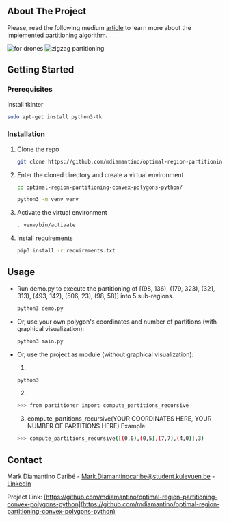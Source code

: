 <!-- ABOUT THE PROJECT -->
## About The Project

Please, read the following medium [article](https://medium.com/codex/optimal-region-partitioning-for-uavs-and-drones-in-cooperative-flight-settings-c0764a6450f9) to learn more about the implemented partitioning algorithm.

![for drones](https://miro.medium.com/max/1000/1*8Jps5SCEbakugsHMC_8tPQ.png)
![zigzag partitioning](https://miro.medium.com/max/700/1*yU5HS58sK6K41dwyAs9Ttw.png)

<!-- GETTING STARTED -->
## Getting Started

### Prerequisites

Install tkinter
```sh
sudo apt-get install python3-tk
```

### Installation

1. Clone the repo
   ```sh
   git clone https://github.com/mdiamantino/optimal-region-partitioning-convex-polygons-python.git
   ```
2. Enter the cloned directory and create a virtual environment
   ```sh
   cd optimal-region-partitioning-convex-polygons-python/
   ```
   ```sh
   python3 -m venv venv
   ```
3. Activate the virtual environment
   ```sh
   . venv/bin/activate
   ```
4. Install requirements
   ```sh
   pip3 install -r requirements.txt
   ```


<!-- USAGE EXAMPLES -->
## Usage
* Run demo.py to execute the partitioning of [(98, 136), (179, 323), (321, 313), (493, 142), (506, 23), (98, 58)] into 5 sub-regions.
   ```sh
   python3 demo.py
   ```
* Or, use your own polygon's coordinates and number of partitions (with graphical visualization):   
   ```sh
   python3 main.py
   ```

* Or, use the project as module (without graphical visualization):
  
  1.
   ```sh
   python3
   ```
  2. 
   ```sh
   >>> from partitioner import compute_partitions_recursive
   ```
  3. compute_partitions_recursive(YOUR COORDINATES HERE, YOUR NUMBER OF PARTITIONS HERE)
  Example:
   ```sh
   >>> compute_partitions_recursive([(0,0),(0,5),(7,7),(4,0)],3)
   ```
   
<!-- CONTACT -->
## Contact

Mark Diamantino Caribé - Mark.Diamantinocaribe@student.kulevuen.be - [LinkedIn](https://be.linkedin.com/in/markdiamantinocaribe)

Project Link: [https://github.com/mdiamantino/optimal-region-partitioning-convex-polygons-python](https://github.com/mdiamantino/optimal-region-partitioning-convex-polygons-python)
